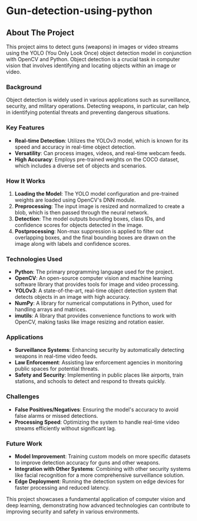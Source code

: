 # Gun-detection-using-python
## About The Project

This project aims to detect guns (weapons) in images or video streams using the YOLO (You Only Look Once) object detection model in conjunction with OpenCV and Python. Object detection is a crucial task in computer vision that involves identifying and locating objects within an image or video.

### Background
Object detection is widely used in various applications such as surveillance, security, and military operations. Detecting weapons, in particular, can help in identifying potential threats and preventing dangerous situations.

### Key Features
- **Real-time Detection**: Utilizes the YOLOv3 model, which is known for its speed and accuracy in real-time object detection.
- **Versatility**: Can process images, videos, and real-time webcam feeds.
- **High Accuracy**: Employs pre-trained weights on the COCO dataset, which includes a diverse set of objects and scenarios.

### How It Works
1. **Loading the Model**: The YOLO model configuration and pre-trained weights are loaded using OpenCV's DNN module.
2. **Preprocessing**: The input image is resized and normalized to create a blob, which is then passed through the neural network.
3. **Detection**: The model outputs bounding boxes, class IDs, and confidence scores for objects detected in the image.
4. **Postprocessing**: Non-max suppression is applied to filter out overlapping boxes, and the final bounding boxes are drawn on the image along with labels and confidence scores.

### Technologies Used
- **Python**: The primary programming language used for the project.
- **OpenCV**: An open-source computer vision and machine learning software library that provides tools for image and video processing.
- **YOLOv3**: A state-of-the-art, real-time object detection system that detects objects in an image with high accuracy.
- **NumPy**: A library for numerical computations in Python, used for handling arrays and matrices.
- **imutils**: A library that provides convenience functions to work with OpenCV, making tasks like image resizing and rotation easier.

### Applications
- **Surveillance Systems**: Enhancing security by automatically detecting weapons in real-time video feeds.
- **Law Enforcement**: Assisting law enforcement agencies in monitoring public spaces for potential threats.
- **Safety and Security**: Implementing in public places like airports, train stations, and schools to detect and respond to threats quickly.

### Challenges
- **False Positives/Negatives**: Ensuring the model's accuracy to avoid false alarms or missed detections.
- **Processing Speed**: Optimizing the system to handle real-time video streams efficiently without significant lag.

### Future Work
- **Model Improvement**: Training custom models on more specific datasets to improve detection accuracy for guns and other weapons.
- **Integration with Other Systems**: Combining with other security systems like facial recognition for a more comprehensive surveillance solution.
- **Edge Deployment**: Running the detection system on edge devices for faster processing and reduced latency.

This project showcases a fundamental application of computer vision and deep learning, demonstrating how advanced technologies can contribute to improving security and safety in various environments.

